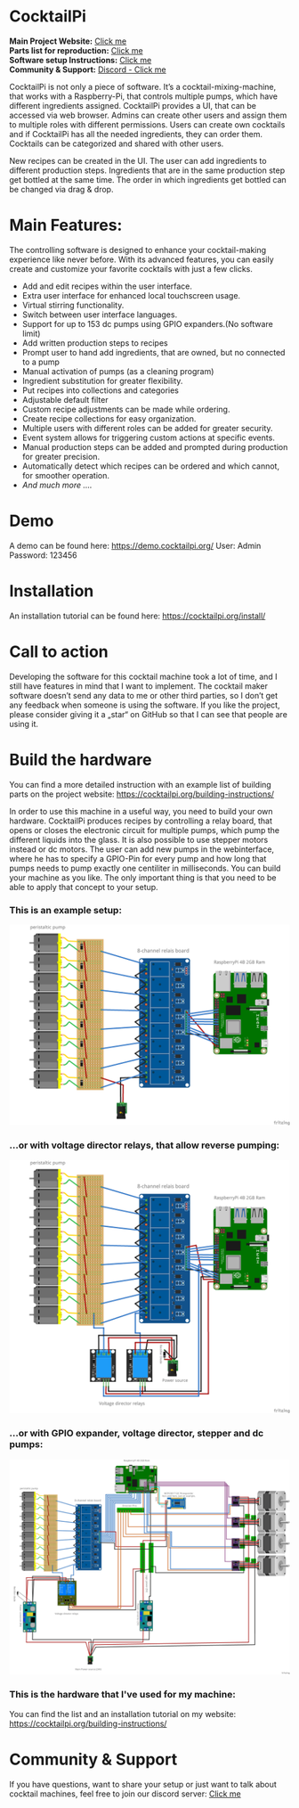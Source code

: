 # CocktailPi

**Main Project Website:** [Click me](https://cocktailpi.org/)  
**Parts list for reproduction:** [Click me](https://cocktailpi.org/building-instructions/)  
**Software setup Instructions:** [Click me](https://cocktailpi.org/install/)  
**Community & Support:** [Discord - Click me](https://discord.gg/kGy7Up4b6S)  

CocktailPi is not only a piece of software. 
It’s a cocktail-mixing-machine, that works with a Raspberry-Pi, 
that controls multiple pumps, which have different ingredients assigned. 
CocktailPi provides a UI, that can be accessed via web browser. 
Admins can create other users and assign them to multiple roles with 
different permissions. Users can create own cocktails and if CocktailPi has all the needed ingredients, they can order them. 
Cocktails can be categorized and shared with other users.

New recipes can be created in the UI. The user can add ingredients to 
different production steps. Ingredients that are in the same 
production step get bottled at the same time. 
The order in which ingredients get bottled can be changed via drag & 
drop.

# Main Features:

The controlling software is designed to enhance your cocktail-making experience like never before. With its advanced features, you can easily create and customize your favorite cocktails with just a few clicks.
- Add and edit recipes within the user interface.
- Extra user interface for enhanced local touchscreen usage.
- Virtual stirring functionality.
- Switch between user interface languages.
- Support for up to 153 dc pumps using GPIO expanders.(No software limit)
- Add written production steps to recipes
- Prompt user to hand add ingredients, that are owned, but no connected to a pump
- Manual activation of pumps (as a cleaning program)
- Ingredient substitution for greater flexibility.
- Put recipes into collections and categories
- Adjustable default filter
- Custom recipe adjustments can be made while ordering.
- Create recipe collections for easy organization.
- Multiple users with different roles can be added for greater security.
- Event system allows for triggering custom actions at specific events.
- Manual production steps can be added and prompted during production for greater precision.
- Automatically detect which recipes can be ordered and which cannot, for smoother operation.
- _And much more …._

# Demo
A demo can be found here: https://demo.cocktailpi.org/
User: Admin  
Password: 123456

# Installation
An installation tutorial can be found here: https://cocktailpi.org/install/

# Call to action
Developing the software for this cocktail machine took a lot of time, and I still have features in mind that I want to implement. The cocktail maker software doesn’t send any data to me or other third parties, so I don’t get any feedback when someone is using the software. If you like the project, please consider giving it a „star“ on GitHub so that I can see that people are using it.

# Build the hardware
You can find a more detailed instruction with an example list of building parts on the project website: https://cocktailpi.org/building-instructions/

In order to use this machine in a useful way, you need to build your own hardware.
CocktailPi produces recipes by controlling a relay board, that opens or closes the electronic circuit 
for multiple pumps, which pump the different liquids into the glass. It is also possible to use stepper motors instead or dc motors.
The user can add new pumps in the webinterface, where he has to specify a GPIO-Pin
for every pump and how long that pumps needs to pump exactly one centiliter in 
milliseconds. You can build your machine as you like. The only important thing
is that you need to be able to apply that concept to your setup.
### This is an example setup:
![Blueprint](./documentation/img/blueprint.png "Blueprint")
### ...or with voltage director relays, that allow reverse pumping:
![Blueprint with voltage direcor](./documentation/img/blueprint-vd.png "Blueprint with voltage direcor")
### ...or with GPIO expander, voltage director, stepper and dc pumps:
![Blueprint with stepper and dc motors](./documentation/img/blueprint-max.jpg "Blueprint with GPIO expander, voltage director, stepper and dc pumps")



### This is the hardware that I've used for my machine:
You can find the list and an installation tutorial on my website: https://cocktailpi.org/building-instructions/

# Community & Support
If you have questions, want to share your setup or just want to talk about cocktail machines, feel free to join our discord server: [Click me](https://discord.gg/kGy7Up4b6S)
